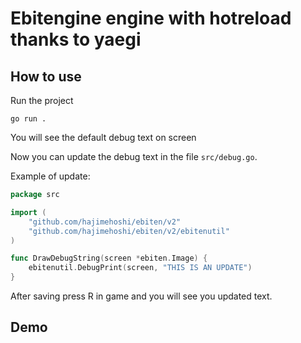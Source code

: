 # Ebitengine engine with hotreload thanks to yaegi

## How to use

Run the project 

`go run .`

You will see the default debug text on screen

Now you can update the debug text in the file `src/debug.go`.

Example of update:

```go
package src

import (
	"github.com/hajimehoshi/ebiten/v2"
	"github.com/hajimehoshi/ebiten/v2/ebitenutil"
)

func DrawDebugString(screen *ebiten.Image) {
	ebitenutil.DebugPrint(screen, "THIS IS AN UPDATE")
}
```

After saving press R in game and you will see you updated text. 

 ## Demo


